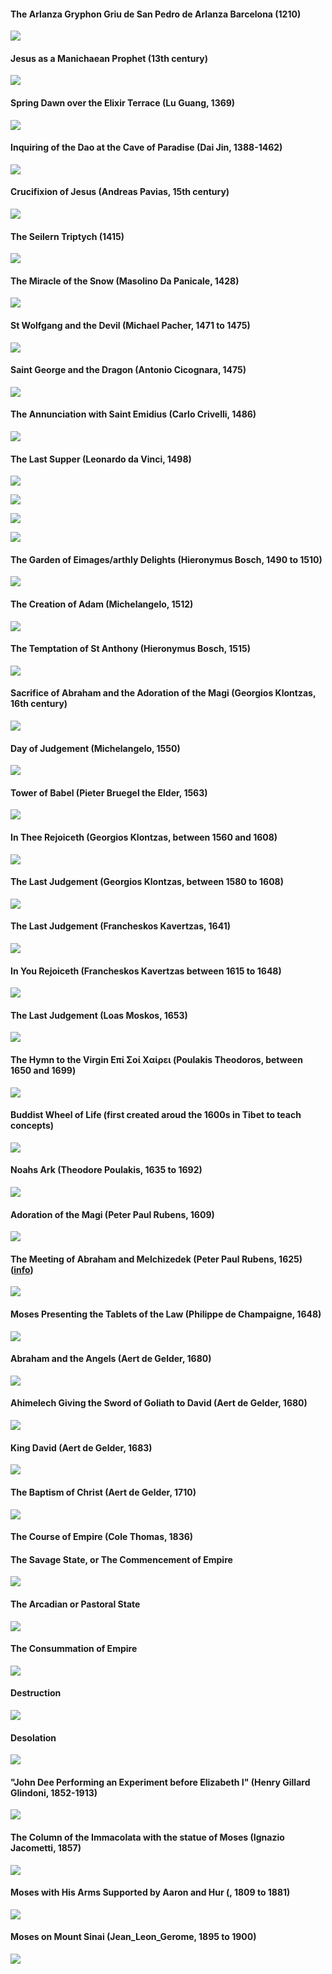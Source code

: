 

#### The Arlanza Gryphon Griu de San Pedro de Arlanza Barcelona (1210)

![](assets/images/art/The_Arlanza_Gryphon_Griu_de_San_Pedro_de_Arlanza_Barcelona_1210.png)

#### Jesus as a Manichaean Prophet (13th century)

![](assets/images/art/Jesus_as_a_Manichaean_Prophet_13th_century.png)

#### Spring Dawn over the Elixir Terrace (Lu Guang, 1369)

![](assets/images/art/Spring_Dawn_over_the_Elixir_Terrace_Lu_Guang_1369.png)

#### Inquiring of the Dao at the Cave of Paradise (Dai Jin, 1388-1462)

![](assets/images/art/Inquiring_of_the_Dao_at_the_Cave_of_Paradise_Dai_Jin_13881462.png)

#### Crucifixion of Jesus (Andreas Pavias, 15th century)

![](assets/images/art/Crucifixion_of_JesusAndreas_Pavias_15th_century.png)

#### The Seilern Triptych (1415)

![](assets/images/art/The_Seilern_Triptych_1415.png)

#### The Miracle of the Snow (Masolino Da Panicale, 1428)

![](assets/images/art/The_Miracle_of_the_Snow_Masolino_Da_Panicale_1428.png)

#### St Wolfgang and the Devil (Michael Pacher, 1471 to 1475)

![](assets/images/art/St_Wolfgang_and_the_Devil_Michael_Pacher_1471_to_1475.png)

#### Saint George and the Dragon (Antonio Cicognara, 1475)

![](assets/images/art/Saint_George_and_the_Dragon_Antonio_Cicognara_1475.png)

#### The Annunciation with Saint Emidius (Carlo Crivelli, 1486) 

![](assets/images/art/The_Annunciation_with_Saint_Emidius_Carlo_Crivelli_1486.png)

#### The Last Supper (Leonardo da Vinci, 1498)

![](assets/images/art/The_Last_Supper_Leonardo_da_Vinci_1498.png)

![](assets/images/art/The_Last_Supper_Leonardo_da_Vinci_1498_detail1.png)

![](assets/images/art/The_Last_Supper_Leonardo_da_Vinci_1498_detail2.png)

![](assets/images/art/The_Last_Supper_Leonardo_da_Vinci_1498_detail3.png)

#### The Garden of Eimages/arthly Delights (Hieronymus Bosch, 1490 to 1510)

![](assets/images/art/The_Garden_of_Earthly_Delights_Hieronymus_Bosch_1490_to_1510.png)

#### The Creation of Adam (Michelangelo, 1512)

![](assets/images/art/The_Creation_of_Adam_Michelangelo_1512.png)

#### The Temptation of St Anthony (Hieronymus Bosch, 1515)

![](assets/images/art/The_Temptation_of_St_Anthony_Hieronymus_Bosch_1515.png)

#### Sacrifice of Abraham and the Adoration of the Magi (Georgios Klontzas, 16th century)

![](assets/images/art/Sacrifice_of_Abraham_and_the_Adoration_of_the_Magi_Georgios_Klontzas_16th_century.png)

#### Day of Judgement (Michelangelo, 1550)

![](assets/images/art/Day_of_Judgement_Michelangelo_1550.png)

#### Tower of Babel (Pieter Bruegel the Elder, 1563)

![](assets/images/art/Tower_of_Babel_Pieter_Bruegel_the_Elder_1563.png)

#### In Thee Rejoiceth (Georgios Klontzas, between 1560 and 1608)

![](assets/images/art/In_Thee_Rejoiceth_Klontzas_George_Klontzas_between_1560_and_1608.png)

#### The Last Judgement (Georgios Klontzas, between 1580 to 1608)

![](assets/images/art/The_Last_Judgement_Georgios_Klontzas_between_1580_to_1608.png)

#### The Last Judgement (Francheskos Kavertzas, 1641) 

![](assets/images/art/The_Last_Judgement_Francheskos_Kavertzas_1641.png)

#### In You Rejoiceth (Francheskos Kavertzas between 1615 to 1648)

![](assets/images/art/In_You_Rejoiceth_Francheskos_Kavertzas_between_1615_to_1648.png)

#### The Last Judgement (Loas Moskos, 1653)

![](assets/images/art/The_Last_Judgement_Loas_Moskos_1653.png)

#### The Hymn to the Virgin Eπί Σοί Xαίρει (Poulakis Theodoros, between 1650 and 1699)

![](assets/images/art/The_Hymn_to_the_Virgin_Eπί_Σοί_Xαίρει_Poulakis_Theodoros_between_1650_and_1699.png)

#### Buddist Wheel of Life (first created aroud the 1600s in Tibet to teach concepts)

![](assets/images/art/Bhavacakra.png)

#### Noahs Ark (Theodore Poulakis, 1635 to 1692)

![](assets/images/art/Noahs_Ark_by_TPoulakis_after_engraving_of_JSadeler_17th_c.png)

#### Adoration of the Magi (Peter Paul Rubens, 1609)

![](assets/images/art/Adoration_of_the_Magi_Peter_Paul_Rubens_1609.png)

#### The Meeting of Abraham and Melchizedek (Peter Paul Rubens, 1625) ([info](https://ringlingdocents.org/pages/rubens2.htm))

![](assets/images/art/The_Meeting_of_Abraham_and_Melchizedek_Peter_Paul_Rubens_1625.png)

#### Moses Presenting the Tablets of the Law (Philippe de Champaigne, 1648)

![](assets/images/art/Philippe_de_Champaigne_Moses_Presenting_the_Tablets_of_the_Law_1648.png)

#### Abraham and the Angels (Aert de Gelder, 1680)

![](assets/images/art/Abraham_and_the_Angels_Aert_de_Gelder_1680.png)

#### Ahimelech Giving the Sword of Goliath to David (Aert de Gelder, 1680)

![](assets/images/art/Ahimelech_Giving_the_Sword_of_Goliath_to_David_Aert_de_Gelder_1680.png)

#### King David (Aert de Gelder, 1683)

![](assets/images/art/King_David_Aert_de_Gelder_1683.png)

#### The Baptism of Christ (Aert de Gelder, 1710)

![](assets/images/art/The_Baptism_of_Christ_Aert_de_Gelder_1710.png)

#### The Course of Empire (Cole Thomas, 1836)

#### The Savage State, or The Commencement of Empire

![](assets/images/art/The_Course_of_Empire_Cole_Thomas_1836_The_Savage_State_or_The_Commencement_of_Empire.png)

#### The Arcadian or Pastoral State

![](assets/images/art/The_Course_of_Empire_Cole_Thomas_1836_The_Arcadian_or_Pastoral_State.png)

#### The Consummation of Empire

![](assets/images/art/The_Course_of_Empire_Cole_Thomas_1836_The_Consummation_of_Empire.png)

#### Destruction

![](assets/images/art/The_Course_of_Empire_Cole_Thomas_1836_Destruction.png)

#### Desolation

![](assets/images/art/The_Course_of_Empire_Cole_Thomas_1836_Desolation.png)

#### "John Dee Performing an Experiment before Elizabeth I" (Henry Gillard Glindoni, 1852-1913)

![](assets/images/art/John_Dee_Performing_an_Experiment_before_Elizabeth_I_Henry_Gillard_Glindoni_18521913.png)

#### The Column of the Immacolata with the statue of Moses (Ignazio Jacometti, 1857)

![](assets/images/art/The_Column_of_the_Immacolata_with_the_statue_of_Moses_by_Ignazio_Jacometti_in_the_Piazza_Mignanelli_next_to_the_Piazza_di_Spagna_Rome_Italy_1857.png)

#### Moses with His Arms Supported by Aaron and Hur (, 1809 to 1881)
![](assets/images/art/Moses_with_His_Arms_Supported_by_Aaron_and_Hur_1809_1881.png)

#### Moses on Mount Sinai (Jean_Leon_Gerome, 1895 to 1900)

![](assets/images/art/Moses_on_Mount_Sinai_1895_1900_Jean_Leon_Gerome.png)

